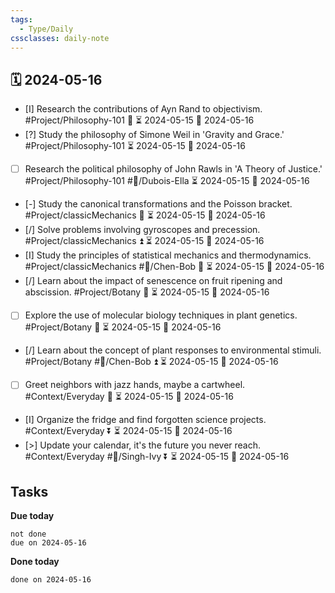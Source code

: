 ```yaml
---
tags:
  - Type/Daily
cssclasses: daily-note
---
```


## 🗓️ 2024-05-16

- [I] Research the contributions of Ayn Rand to objectivism. #Project/Philosophy-101 🔽 ⏳ 2024-05-15 📅 2024-05-16
- [?] Study the philosophy of Simone Weil in 'Gravity and Grace.' #Project/Philosophy-101 ⏳ 2024-05-15 📅 2024-05-16
- [ ] Research the political philosophy of John Rawls in 'A Theory of Justice.' #Project/Philosophy-101 #👤/Dubois-Ella ⏳ 2024-05-15 📅 2024-05-16
- [-] Study the canonical transformations and the Poisson bracket. #Project/classicMechanics 🔽 ⏳ 2024-05-15 📅 2024-05-16
- [/] Solve problems involving gyroscopes and precession. #Project/classicMechanics ⏫ ⏳ 2024-05-15 📅 2024-05-16
- [I] Study the principles of statistical mechanics and thermodynamics. #Project/classicMechanics #👤/Chen-Bob 🔽 ⏳ 2024-05-15 📅 2024-05-16
- [/] Learn about the impact of senescence on fruit ripening and abscission. #Project/Botany 🔼 ⏳ 2024-05-15 📅 2024-05-16
- [ ] Explore the use of molecular biology techniques in plant genetics. #Project/Botany 🔼 ⏳ 2024-05-15 📅 2024-05-16
- [/] Learn about the concept of plant responses to environmental stimuli. #Project/Botany #👤/Chen-Bob ⏫ ⏳ 2024-05-15 📅 2024-05-16
- [ ] Greet neighbors with jazz hands, maybe a cartwheel. #Context/Everyday 🔺 ⏳ 2024-05-15 📅 2024-05-16
- [I] Organize the fridge and find forgotten science projects. #Context/Everyday ⏬ ⏳ 2024-05-15 📅 2024-05-16
- [>] Update your calendar, it's the future you never reach. #Context/Everyday #👤/Singh-Ivy ⏬ ⏳ 2024-05-15 📅 2024-05-16

## Tasks

**Due today**

```tasks
not done
due on 2024-05-16
```

**Done today**

```tasks
done on 2024-05-16
```
            